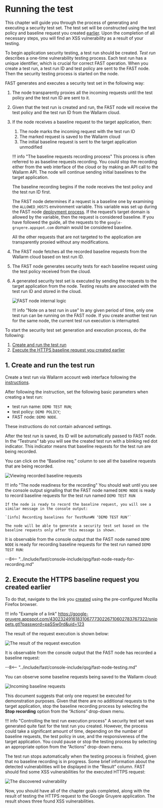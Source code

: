 [img-fast-node-internals]: ../../images/fast/qsg/en/test-run/18-qsg-fast-test-run-proxy-internals.png
[img-view-recording-cloud]: ../../images/fast/qsg/common/test-run/20-qsg-fast-test-run-baselines-recording.png
[img-request-exec-result]:  ../../images/fast/qsg/common/test-run/22-qsg-fast-test-run-gruyere-request.png
[img-incoming-baselines]:   ../../images/fast/qsg/common/test-run/23-qsg-fast-test-run-processing.png    
[img-xss-found]:            ../../images/fast/qsg/common/test-run/24-qsg-fast-test-run-vuln.png


[link-deployment]:          deployment.md
[link-wl-console]:          https://us1.my.wallarm.com
[link-previous-chapter]:    test-preparation.md
[link-create-tr-gui]:       ../operations/create-testrun.md#creating-a-test-run-via-web-interface

[anchor1]:  #1-create-and-run-the-test-run  
[anchor2]:  #2-execute-the-https-baseline-request-you-created-earlier 

    
    
#   Running the test

This chapter will guide you through the process of generating and executing a security test set. The test set will be constructed using the test policy and baseline request you created [earlier][link-previous-chapter]. Upon the completion of all necessary steps, you will find an XSS vulnerability as a result of your testing.

To begin application security testing, a test run should be created. *Test run* describes a one-time vulnerability testing process. Each test run has a unique identifier, which is crucial for correct FAST operation. When you create a test run, a test run ID and test policy are sent to the FAST node. Then the security testing process is started on the node.

FAST generates and executes a security test set in the following way:

1.  The node transparently proxies all the incoming requests until the test policy and the test run ID are sent to it.

2.  Given that the test run is created and run, the FAST node will receive the test policy and the test run ID from the Wallarm cloud.

3.  If the node receives a baseline request to the target application, then:
    1.  The node marks the incoming request with the test run ID
    2.  The marked request is saved to the Wallarm cloud
    3.  The initial baseline request is sent to the target application unmodified
    
    !!! info "The baseline requests recording process"
        This process is often referred to as baseline requests recording. You could stop the recording either from the web interface of the cloud or by making an API call to the Wallarm API. The node will continue sending initial baselines to the target application.
    
    The baseline recording begins if the node receives the test policy and the test run ID first.
    
    The FAST node determines if a request is a baseline one by examining the `ALLOWED_HOSTS` environment variable. This variable was set up during the FAST node [deployment process][link-deployment]. If the request’s target domain is allowed by the variable, then the request is considered baseline. If you have followed the guide, all the requests to the `google-gruyere.appspot.com` domain would be considered baseline.
    
    All the other requests that are not targeted to the application are transparently proxied without any modifications.

4.  The FAST node fetches all the recorded baseline requests from the Wallarm cloud based on test run ID.

5.  The FAST node generates security tests for each baseline request using the test policy received from the cloud.

6.  A generated security test set is executed by sending the requests to the target application from the node. Testing results are associated with the test run ID and stored in the cloud.

    ![FAST node internal logic][img-fast-node-internals]

    !!! info "Note on a test run in use"
        In any given period of time, only one test run can be running on the FAST node. If you create another test run for the same node, the current test run execution is interrupted.
       
To start the security test set generation and execution process, do the following:

1.  [Create and run the test run][anchor1]
2.  [Execute the HTTPS baseline request you created earlier][anchor2]
    
##  1.  Create and run the test run  

Create a test run via Wallarm account web interface following the [instructions][link-create-tr-gui].

After following the instruction, set the following basic parameters when creating a test run:

* test run name: `DEMO TEST RUN`;
* test policy: `DEMO POLICY`;
* FAST node: `DEMO NODE`.

These instructions do not contain advanced settings.

After the test run is saved, its ID will be automatically passed to FAST node. In the “Testruns” tab you will see the created test run with a blinking red dot indicator. This indicator means that baseline requests for the test run are being recorded.

You can click on the “Baseline req.” column to see all the baseline requests that are being recorded.

![Viewing recorded baseline requests][img-view-recording-cloud]

!!! info "The node readiness for the recording"
    You should wait until you see the console output signalling that the FAST node named `DEMO NODE` is ready to record baseline requests for the test run named `DEMO TEST RUN`
    
    If the node is ready to record the baseline request, you will see a similar message in the console output:
    
    `[info] Recording baselines for TestRun#N ‘DEMO TEST RUN’`
    
    The node will be able to generate a security test set based on the baseline requests only after this message is shown.	

It is observable from the console output that the FAST node named `DEMO NODE` is ready for recording baseline requests for the test run named `DEMO TEST RUN`:

--8<-- "../include/fast/console-include/qsg/fast-node-ready-for-recording.md"
    
    
##  2.  Execute the HTTPS baseline request you created earlier

To do that, navigate to the link you [created][link-previous-chapter] using the pre-configured Mozilla Firefox browser.

!!! info "Example of a link"
    <https://google-gruyere.appspot.com/430232491618310677730226710602783767322/snippets.gtl?password=paSSw0rd&uid=123>

The result of the request execution is shown below:

![The result of the request execution][img-request-exec-result]

It is observable from the console output that the FAST node has recorded a baseline request:

--8<-- "../include/fast/console-include/qsg/fast-node-testing.md"

You can observe some baseline requests being saved to the Wallarm cloud:

![Incoming baseline requests][img-incoming-baselines]

This document suggests that only one request be executed for demonstration purposes. Given that there are no additional requests to the target application, stop the baseline recording process by selecting the **Stop recording** option from the “Actions” drop-down menu.

!!! info "Controlling the test run execution process"
    A security test set was generated quite fast for the test run you created. However, the process could take a significant amount of time, depending on the number of baseline requests, the test policy in use, and the responsiveness of the target application. You could pause or stop the testing process by selecting an appropriate option from the “Actions” drop-down menu.

The test run stops automatically when the testing process is finished, given that no baseline recording is in progress. Some brief information about the detected vulnerabilities will be displayed in the “Result” column. FAST should find some XSS vulnerabilities for the executed HTTPS request:

![The discovered vulnerability][img-xss-found]
    
Now, you should have all of the chapter goals completed, along with the result of testing the HTTPS request to the Google Gruyere application. The result shows three found XSS vulnerabilities.
    